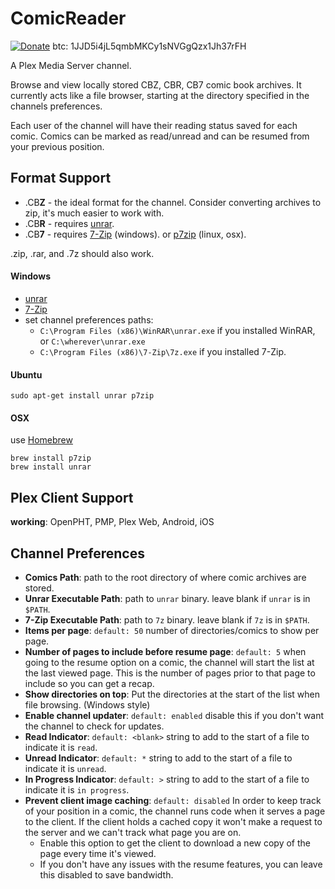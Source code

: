 ComicReader
===========

[![Donate](https://www.paypalobjects.com/en_US/i/btn/btn_donate_LG.gif)](https://www.paypal.com/cgi-bin/webscr?cmd=_donations&business=babylonstudio%40gmail%2ecom&lc=CA&item_name=coryo%20Plex%20Channels&no_note=0&currency_code=USD&bn=PP%2dDonationsBF%3abtn_donate_LG%2egif%3aNonHostedGuest) btc: 1JJD5i4jL5qmbMKCy1sNVGgQzx1Jh37rFH

A Plex Media Server channel.

Browse and view locally stored CBZ, CBR, CB7 comic book archives. It currently acts like a file browser, starting at the directory specified in the channels preferences.

Each user of the channel will have their reading status saved for each comic. Comics can be marked as read/unread and can be resumed from your previous position.


Format Support
--------------

* .CB**Z** - the ideal format for the channel. Consider converting archives to zip, it's much easier to work with.
* .CB**R** - requires [unrar](http://www.rarlab.com/download.htm).
* .CB**7** - requires [7-Zip](http://www.7-zip.org/download.html) (windows). or [p7zip](http://p7zip.sourceforge.net) (linux, osx).


.zip, .rar, and .7z should also work.

#### Windows

 * [unrar](http://www.rarlab.com/rar/unrarw32.exe)
 * [7-Zip](http://www.7-zip.org/download.html)
 * set channel preferences paths:
   * `C:\Program Files (x86)\WinRAR\unrar.exe` if you installed WinRAR, or `C:\wherever\unrar.exe`
   * `C:\Program Files (x86)\7-Zip\7z.exe` if you installed 7-Zip.


#### Ubuntu

    sudo apt-get install unrar p7zip


#### OSX

use [Homebrew](http://brew.sh/)

    brew install p7zip
    brew install unrar


Plex Client Support
-------------------

**working**: OpenPHT, PMP, Plex Web, Android, iOS


Channel Preferences
-------------------

 * **Comics Path**: path to the root directory of where comic archives are stored.
 * **Unrar Executable Path**: path to `unrar` binary. leave blank if `unrar` is in `$PATH`.
 * **7-Zip Executable Path**: path to `7z` binary. leave blank if `7z` is in `$PATH`.
 * **Items per page**: `default: 50` number of directories/comics to show per page.
 * **Number of pages to include before resume page**: `default: 5` when going to the resume option on a comic, the channel will start the list at the last viewed page. This is the number of pages prior to that page to include so you can get a recap.
 * **Show directories on top**: Put the directories at the start of the list when file browsing. (Windows style)
 * **Enable channel updater**: `default: enabled` disable this if you don't want the channel to check for updates.
 * **Read Indicator**: `default: <blank>` string to add to the start of a file to indicate it is `read`.
 * **Unread Indicator**: `default: *` string to add to the start of a file to indicate it is `unread`.
 * **In Progress Indicator**: `default: >` string to add to the start of a file to indicate it is `in progress`.
 * **Prevent client image caching**: `default: disabled` In order to keep track of your position in a comic, the channel runs code when it serves a page to the client. If the client holds a cached copy it won't make a request to the server and we can't track what page you are on.
   * Enable this option to get the client to download a new copy of the page every time it's viewed.
   * If you don't have any issues with the resume features, you can leave this disabled to save bandwidth.
